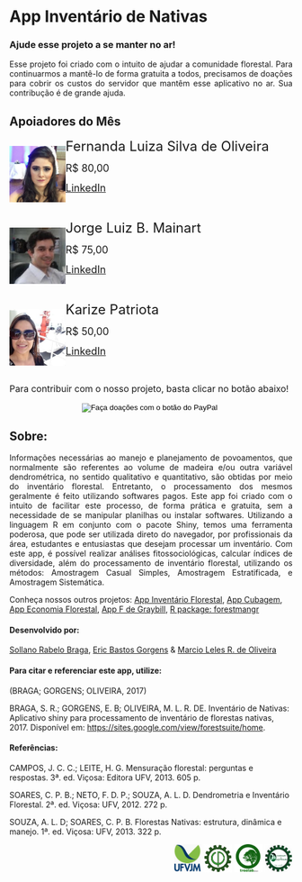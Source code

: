 # App Inventário de Nativas

### Ajude esse projeto a se manter no ar!

<div style="text-align:justify">
Esse projeto foi criado com o intuito de ajudar a comunidade florestal. Para continuarmos a mantê-lo de forma gratuita a todos,
precisamos de doações para cobrir os custos do servidor que mantêm esse aplicativo no ar. Sua contribução é de grande ajuda.
</div>


## Apoiadores do Mês 

<div><p style="float:left;"><a href="https://www.linkedin.com/in/fernanda-luiza-silva-de-oliveira-0a3bbb43/"><img src="www/fernandaoliveira.jfif" width="100" height="100"/></a></p>
  
<p><font size="5">  Fernanda Luiza Silva de Oliveira</font></p>
    
<p><font size="4"> R$ 80,00</font></p>
      
<p><font size="4"><a href="https://www.linkedin.com/in/fernanda-luiza-silva-de-oliveira-0a3bbb43/">LinkedIn</a></font></p>
        
</div>
        
<div style="clear: left;"></div>


<div><p style="float:left;"><a href="https://www.linkedin.com/in/jorge-luiz-b-mainart-15442866/M"><img src="www/jorgemainart.jfif" width="100" height="100"/></a></p>
  
<p><font size="5">  Jorge Luiz B. Mainart</font></p>
    
<p><font size="4"> R$ 75,00</font></p>
      
<p><font size="4"><a href="https://www.linkedin.com/in/jorge-luiz-b-mainart-15442866/">LinkedIn</a></font></p>
        
</div>
        
<div style="clear: left;"></div>

<div><p style="float:left;"><a href="https://www.linkedin.com/in/karize-patriota-80927258/"><img src="www/karizepatriota.jfif" width="100" height="100"/></a></p>
  
<p><font size="5">  Karize Patriota</font></p>
    
<p><font size="4"> R$ 50,00</font></p>
      
<p><font size="4"><a href="https://www.linkedin.com/in/karize-patriota-80927258/">LinkedIn</a></font></p>
        
</div>
        
<div style="clear: left;"></div>

<p><font size="3">  Para contribuir com o nosso projeto, basta clicar no botão abaixo!</font></p>

<div style="text-align:center">
<form action="https://www.paypal.com/cgi-bin/webscr" method="post" target="_top">
<input type="hidden" name="cmd" value="_s-xclick" />
<input type="hidden" name="hosted_button_id" value="JVF7VGRMANRC6" />
<input type="image" src="https://www.paypalobjects.com/pt_BR/BR/i/btn/btn_donateCC_LG.gif" border="0" name="submit" title="PayPal - The safer, easier way to pay online!" alt="Faça doações com o botão do PayPal" />
<img alt="" border="0" src="https://www.paypal.com/pt_BR/i/scr/pixel.gif" width="1" height="1" />
</form>
</div>

## Sobre:
<div style="text-align:justify">
Informações necessárias ao manejo e planejamento de povoamentos, que normalmente são referentes ao volume de madeira e/ou outra variável dendrométrica, no sentido qualitativo e quantitativo, são obtidas por meio do inventário florestal. Entretanto, o processamento dos mesmos geralmente é feito utilizando softwares pagos. Este app foi criado com o intuito de facilitar este processo, de forma prática e gratuita, sem a necessidade de se manipular planilhas ou instalar softwares. Utilizando a linguagem R em conjunto com o pacote Shiny, temos uma ferramenta poderosa, que pode ser utilizada direto do navegador, por profissionais da área, estudantes e entusiastas que desejam processar um inventário.
Com este app, é possível realizar análises fitossociológicas, calcular índices de diversidade, além do processamento de inventário florestal, utilizando os métodos: Amostragem Casual Simples, Amostragem Estratificada, e Amostragem Sistemática.
</div>



Conheça nossos outros projetos:
[App Inventário Florestal](http://34.234.76.169/shiny/inventario_app/),
[App Cubagem](http://34.234.76.169/shiny/cubagem_app/),
[App Economia Florestal](http://34.234.76.169/shiny/forest_economy_app/),
[App F de Graybill](http://34.234.76.169/shiny/graybill_app/),
[R package: forestmangr](https://github.com/sollano/forestmangr#readme)

#### Desenvolvido por:

[Sollano Rabelo Braga](https://www.linkedin.com/in/sollano/ "LinkedIn"), [Eric Bastos Gorgens](http://lattes.cnpq.br/2266409430041146 "Curriculum Lattes") &
[Marcio Leles R. de Oliveira](http://lattes.cnpq.br/1808132114787261 "Curriculum Lattes")

#### Para citar e referenciar este app, utilize:

(BRAGA; GORGENS; OLIVEIRA, 2017)

BRAGA, S. R.; GORGENS, E. B; OLIVEIRA, M. L. R. DE. Inventário de Nativas: Aplicativo shiny para processamento de inventário de florestas nativas, 2017. Disponível em: <https://sites.google.com/view/forestsuite/home>.

#### Referências:

CAMPOS, J. C. C.; LEITE, H. G. Mensuração florestal: perguntas e respostas. 3ª. ed. Viçosa: Editora UFV, 2013. 605 p.

SOARES, C. P. B.; NETO, F. D. P.; SOUZA, A. L. D. Dendrometria e Inventário Florestal. 2ª. ed. Viçosa: UFV, 2012. 272 p.

SOUZA, A. L. D; SOARES, C. P. B. Florestas Nativas: estrutura, dinâmica e manejo. 1ª. ed. Viçosa: UFV, 2013. 322 p.

<div style="text-align:right">
<a href="http://www.ufvjm.edu.br/"><img src="www/UFVJM_logo2.png" width="50" height="50"/></a>
<img src="www/EF_logo.png" width="50" height="50" />
<a href="https://sites.google.com/view/treelab-ufvjm"><img src="www/LAB_logo.png" width="50" height="50" /></a>
<a href="http://marcioromarco.webnode.com/"><img src="www/GEMMF_logo2.png" width="50" height="50"/> </a>
</div>
